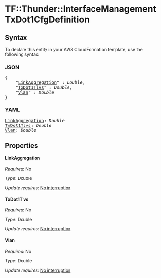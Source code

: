 # TF::Thunder::InterfaceManagement TxDot1CfgDefinition

## Syntax

To declare this entity in your AWS CloudFormation template, use the following syntax:

### JSON

<pre>
{
    "<a href="#linkaggregation" title="LinkAggregation">LinkAggregation</a>" : <i>Double</i>,
    "<a href="#txdot1tlvs" title="TxDot1Tlvs">TxDot1Tlvs</a>" : <i>Double</i>,
    "<a href="#vlan" title="Vlan">Vlan</a>" : <i>Double</i>
}
</pre>

### YAML

<pre>
<a href="#linkaggregation" title="LinkAggregation">LinkAggregation</a>: <i>Double</i>
<a href="#txdot1tlvs" title="TxDot1Tlvs">TxDot1Tlvs</a>: <i>Double</i>
<a href="#vlan" title="Vlan">Vlan</a>: <i>Double</i>
</pre>

## Properties

#### LinkAggregation

_Required_: No

_Type_: Double

_Update requires_: [No interruption](https://docs.aws.amazon.com/AWSCloudFormation/latest/UserGuide/using-cfn-updating-stacks-update-behaviors.html#update-no-interrupt)

#### TxDot1Tlvs

_Required_: No

_Type_: Double

_Update requires_: [No interruption](https://docs.aws.amazon.com/AWSCloudFormation/latest/UserGuide/using-cfn-updating-stacks-update-behaviors.html#update-no-interrupt)

#### Vlan

_Required_: No

_Type_: Double

_Update requires_: [No interruption](https://docs.aws.amazon.com/AWSCloudFormation/latest/UserGuide/using-cfn-updating-stacks-update-behaviors.html#update-no-interrupt)

